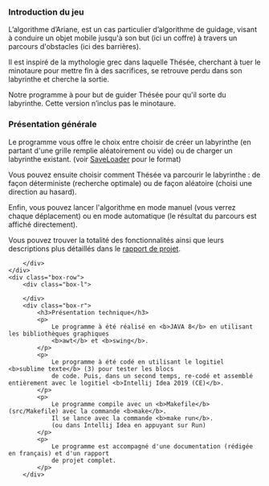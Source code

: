 <h3>Introduction du jeu</h3>
			<p>
				L’algorithme d’Ariane, est un cas particulier d’algorithme de guidage,
				visant à conduire un objet mobile jusqu'à son but (ici un coffre) à travers
				un parcours d'obstacles (ici des barrières).
			</p>
			<p>
				Il est inspiré de la mythologie grec dans laquelle Thésée,
				cherchant à tuer le minotaure pour mettre fin à des sacrifices,
				se retrouve perdu dans son labyrinthe et cherche la sortie.
			</p>
			<p>
				Notre programme à pour but de guider Thésée pour qu'il sorte du labyrinthe.
				Cette version n’inclus pas le minotaure.
			</p>
		</div>
	</div>
	<div class="box-row">
		<div class="box-l">
			<h3>Présentation générale</h3>
			<p>
				Le programme vous offre le choix entre choisir de créer un labyrinthe (en partant d'une grille
				remplie aléatoirement ou vide) ou de charger un labyrinthe existant. (voir <a href="#">SaveLoader</a> pour le format)
			</p>
			<p>
				Vous pouvez ensuite choisir comment Thésée va parcourir le labyrinthe :
				de façon déterministe (recherche optimale)
				ou de façon aléatoire (choisi une direction au hasard).
			</p>
			<p>
				Enfin, vous pouvez lancer l'algorithme en mode manuel (vous verrez chaque déplacement)
				ou en mode automatique (le résultat du parcours est affiché directement).
			</p>
			<p>Vous pouvez trouver la totalité des fonctionnalités ainsi que leurs descriptions plus détaillés
				dans le <a href="#rapport">rapport de projet</a>.</p>
		</div>
		<div class="box-r">
			
		</div>
	</div>
	<div class="box-row">
		<div class="box-l">
			
		</div>
		<div class="box-r">
			<h3>Présentation technique</h3>
			<p>
				Le programme à été réalisé en <b>JAVA 8</b> en utilisant les bibliothèques graphiques
				<b>awt</b> et <b>swing</b>.
			</p>
			<p>
				Le programme à été codé en utilisant le logitiel <b>sublime texte</b> (3) pour tester les blocs
				de code. Puis, dans un second temps, re-codé et assemblé entièrement avec le logitiel <b>Intellij Idea 2019 (CE)</b>.
			</p>
			<p>
				Le programme compile avec un <b>Makefile</b> (src/Makefile) avec la commande <b>make</b>.
				Il se lance avec la commande <b>make run</b>.
				(ou dans Intellij Idea en appuyant sur Run)
			</p>
			<p>
				Le programme est accompagné d'une documentation (rédigée en français) et d'un rapport
				de projet complet.
			</p>
		</div>
